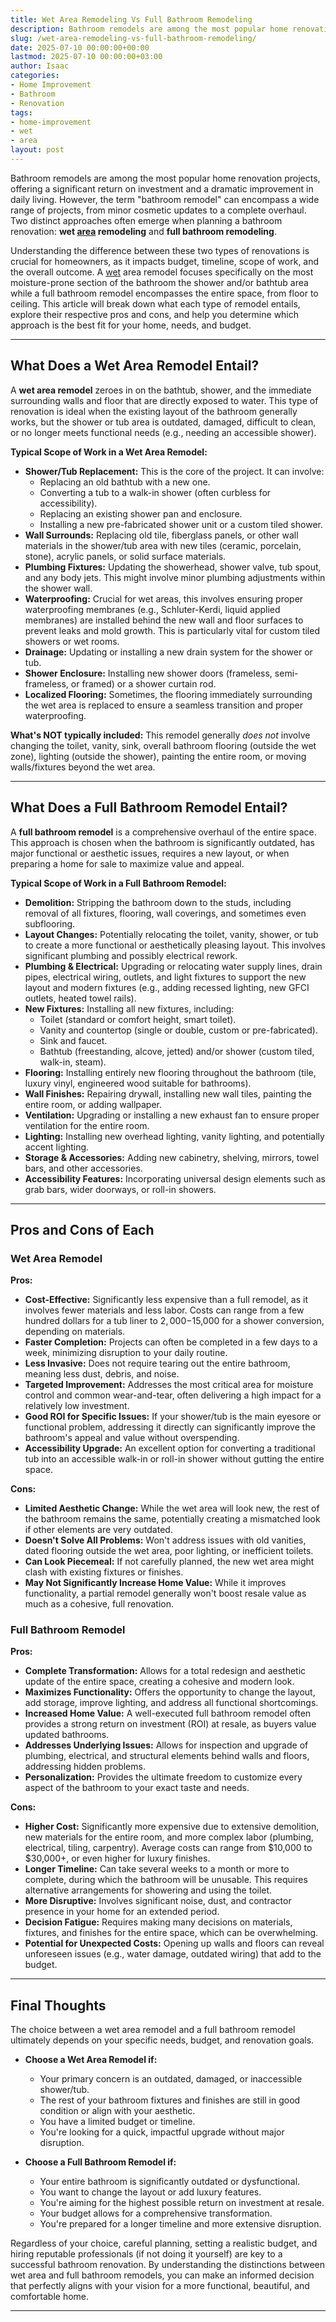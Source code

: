```yaml
---
title: Wet Area Remodeling Vs Full Bathroom Remodeling
description: Bathroom remodels are among the most popular home renovation projects, offering a significant return on investment and a dramatic improvement in daily living.
slug: /wet-area-remodeling-vs-full-bathroom-remodeling/
date: 2025-07-10 00:00:00+00:00
lastmod: 2025-07-10 00:00:00+03:00
author: Isaac
categories:
- Home Improvement
- Bathroom
- Renovation
tags:
- home-improvement
- wet
- area
layout: post
---
```

Bathroom remodels are among the most popular home renovation projects, offering a significant return on investment and a dramatic improvement in daily living. However, the term "bathroom remodel" can encompass a wide range of projects, from minor cosmetic updates to a complete overhaul. Two distinct approaches often emerge when planning a bathroom renovation: **wet [area](https://pestpolicy.com/what-is-wet-area-bathroom/) remodeling** and **full bathroom remodeling**.

Understanding the difference between these two types of renovations is crucial for homeowners, as it impacts budget, timeline, scope of work, and the overall outcome. A [wet](https://pestpolicy.com/wet-and-forget-reviews/) area remodel focuses specifically on the most moisture-prone section of the bathroom  the shower and/or bathtub area  while a full bathroom remodel encompasses the entire space, from floor to ceiling. This article will break down what each type of remodel entails, explore their respective pros and cons, and help you determine which approach is the best fit for your home, needs, and budget.

---

## What Does a Wet Area Remodel Entail?

A **wet area remodel** zeroes in on the bathtub, shower, and the immediate surrounding walls and floor that are directly exposed to water. This type of renovation is ideal when the existing layout of the bathroom generally works, but the shower or tub area is outdated, damaged, difficult to clean, or no longer meets functional needs (e.g., needing an accessible shower).

**Typical Scope of Work in a Wet Area Remodel:**

* **Shower/Tub Replacement:** This is the core of the project. It can involve:
    * Replacing an old bathtub with a new one.
    * Converting a tub to a walk-in shower (often curbless for accessibility).
    * Replacing an existing shower pan and enclosure.
    * Installing a new pre-fabricated shower unit or a custom tiled shower.
* **Wall Surrounds:** Replacing old tile, fiberglass panels, or other wall materials in the shower/tub area with new tiles (ceramic, porcelain, stone), acrylic panels, or solid surface materials.
* **Plumbing Fixtures:** Updating the showerhead, shower valve, tub spout, and any body jets. This might involve minor plumbing adjustments within the shower wall.
* **Waterproofing:** Crucial for wet areas, this involves ensuring proper waterproofing membranes (e.g., Schluter-Kerdi, liquid applied membranes) are installed behind the new wall and floor surfaces to prevent leaks and mold growth. This is particularly vital for custom tiled showers or wet rooms.
* **Drainage:** Updating or installing a new drain system for the shower or tub.
* **Shower Enclosure:** Installing new shower doors (frameless, semi-frameless, or framed) or a shower curtain rod.
* **Localized Flooring:** Sometimes, the flooring immediately surrounding the wet area is replaced to ensure a seamless transition and proper waterproofing.

**What's NOT typically included:** This remodel generally *does not* involve changing the toilet, vanity, sink, overall bathroom flooring (outside the wet zone), lighting (outside the shower), painting the entire room, or moving walls/fixtures beyond the wet area.

---

## What Does a Full Bathroom Remodel Entail?

A **full bathroom remodel** is a comprehensive overhaul of the entire space. This approach is chosen when the bathroom is significantly outdated, has major functional or aesthetic issues, requires a new layout, or when preparing a home for sale to maximize value and appeal.

**Typical Scope of Work in a Full Bathroom Remodel:**

* **Demolition:** Stripping the bathroom down to the studs, including removal of all fixtures, flooring, wall coverings, and sometimes even subflooring.
* **Layout Changes:** Potentially relocating the toilet, vanity, shower, or tub to create a more functional or aesthetically pleasing layout. This involves significant plumbing and possibly electrical rework.
* **Plumbing & Electrical:** Upgrading or relocating water supply lines, drain pipes, electrical wiring, outlets, and light fixtures to support the new layout and modern fixtures (e.g., adding recessed lighting, new GFCI outlets, heated towel rails).
* **New Fixtures:** Installing all new fixtures, including:
    * Toilet (standard or comfort height, smart toilet).
    * Vanity and countertop (single or double, custom or pre-fabricated).
    * Sink and faucet.
    * Bathtub (freestanding, alcove, jetted) and/or shower (custom tiled, walk-in, steam).
* **Flooring:** Installing entirely new flooring throughout the bathroom (tile, luxury vinyl, engineered wood suitable for bathrooms).
* **Wall Finishes:** Repairing drywall, installing new wall tiles, painting the entire room, or adding wallpaper.
* **Ventilation:** Upgrading or installing a new exhaust fan to ensure proper ventilation for the entire room.
* **Lighting:** Installing new overhead lighting, vanity lighting, and potentially accent lighting.
* **Storage & Accessories:** Adding new cabinetry, shelving, mirrors, towel bars, and other accessories.
* **Accessibility Features:** Incorporating universal design elements such as grab bars, wider doorways, or roll-in showers.

---

## Pros and Cons of Each

### Wet Area Remodel

**Pros:**

* **Cost-Effective:** Significantly less expensive than a full remodel, as it involves fewer materials and less labor. Costs can range from a few hundred dollars for a tub liner to $2,000-$15,000 for a shower conversion, depending on materials.
* **Faster Completion:** Projects can often be completed in a few days to a week, minimizing disruption to your daily routine.
* **Less Invasive:** Does not require tearing out the entire bathroom, meaning less dust, debris, and noise.
* **Targeted Improvement:** Addresses the most critical area for moisture control and common wear-and-tear, often delivering a high impact for a relatively low investment.
* **Good ROI for Specific Issues:** If your shower/tub is the main eyesore or functional problem, addressing it directly can significantly improve the bathroom's appeal and value without overspending.
* **Accessibility Upgrade:** An excellent option for converting a traditional tub into an accessible walk-in or roll-in shower without gutting the entire space.

**Cons:**

* **Limited Aesthetic Change:** While the wet area will look new, the rest of the bathroom remains the same, potentially creating a mismatched look if other elements are very outdated.
* **Doesn't Solve All Problems:** Won't address issues with old vanities, dated flooring outside the wet area, poor lighting, or inefficient toilets.
* **Can Look Piecemeal:** If not carefully planned, the new wet area might clash with existing fixtures or finishes.
* **May Not Significantly Increase Home Value:** While it improves functionality, a partial remodel generally won't boost resale value as much as a cohesive, full renovation.

### Full Bathroom Remodel

**Pros:**

* **Complete Transformation:** Allows for a total redesign and aesthetic update of the entire space, creating a cohesive and modern look.
* **Maximizes Functionality:** Offers the opportunity to change the layout, add storage, improve lighting, and address all functional shortcomings.
* **Increased Home Value:** A well-executed full bathroom remodel often provides a strong return on investment (ROI) at resale, as buyers value updated bathrooms.
* **Addresses Underlying Issues:** Allows for inspection and upgrade of plumbing, electrical, and structural elements behind walls and floors, addressing hidden problems.
* **Personalization:** Provides the ultimate freedom to customize every aspect of the bathroom to your exact taste and needs.

**Cons:**

* **Higher Cost:** Significantly more expensive due to extensive demolition, new materials for the entire room, and more complex labor (plumbing, electrical, tiling, carpentry). Average costs can range from $10,000 to $30,000+, or even higher for luxury finishes.
* **Longer Timeline:** Can take several weeks to a month or more to complete, during which the bathroom will be unusable. This requires alternative arrangements for showering and using the toilet.
* **More Disruptive:** Involves significant noise, dust, and contractor presence in your home for an extended period.
* **Decision Fatigue:** Requires making many decisions on materials, fixtures, and finishes for the entire space, which can be overwhelming.
* **Potential for Unexpected Costs:** Opening up walls and floors can reveal unforeseen issues (e.g., water damage, outdated wiring) that add to the budget.

---

## Final Thoughts

The choice between a wet area remodel and a full bathroom remodel ultimately depends on your specific needs, budget, and renovation goals.

* **Choose a Wet Area Remodel if:**
    * Your primary concern is an outdated, damaged, or inaccessible shower/tub.
    * The rest of your bathroom fixtures and finishes are still in good condition or align with your aesthetic.
    * You have a limited budget or timeline.
    * You're looking for a quick, impactful upgrade without major disruption.

* **Choose a Full Bathroom Remodel if:**
    * Your entire bathroom is significantly outdated or dysfunctional.
    * You want to change the layout or add luxury features.
    * You're aiming for the highest possible return on investment at resale.
    * Your budget allows for a comprehensive transformation.
    * You're prepared for a longer timeline and more extensive disruption.

Regardless of your choice, careful planning, setting a realistic budget, and hiring reputable professionals (if not doing it yourself) are key to a successful bathroom renovation. By understanding the distinctions between wet area and full bathroom remodels, you can make an informed decision that perfectly aligns with your vision for a more functional, beautiful, and comfortable home.

---